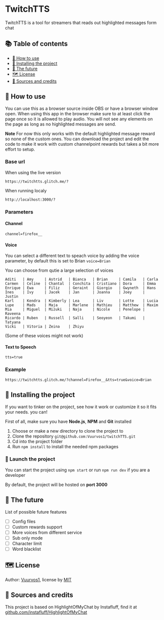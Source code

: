 # TwitchTTS

TwitchTTS is a tool for streamers that reads out highlighted messages form chat

## 📚 Table of contents

- [🎈 How to use](#-How-to-use)
- [🔧 Installing the project](#-Installing-and-using-the-project)
- [🚀 The future](#-The-future)
- [🗺️ License](#%EF%B8%8F-license)
- [📝 Sources and credits](#-Sources-and-credits)

## 🎈 How to use

You can use this as a browser source inside OBS or have a browser window open.
When using this app in the browser make sure to at least click the page once so it is allowed to play audio.
You will not see any elements on the page as long as no highlighted messages are send.

**Note**
For now this only works with the default highlighted message reward so none of the custom ones.
You can download the project and edit the code to make it work with custom channelpoint rewards but takes a bit more effort to setup.

### Base url

When using the live version

`https://twitchtts.glitch.me/?`

When running localy

`http://localhost:3000/?`

### Parameters

#### Channel

`channel=firefox__`

#### Voice

You can select a different text to speach voice by adding the voice parameter, by default this is set to Brian
`voice=Brian`

You can choose from qutie a large selection of voices

```
Aditi   | Amy     | Astrid   | Bianca   | Brian     | Camila   | Carla
Carmen  | Celine  | Chantal  | Conchita | Cristiano | Dora     | Emma
Enrique | Ewa     | Filiz    | Geraint  | Giorgio   | Gwyneth  | Hans
Ines    | Ivy     | Jacek    | Jan      | Joanna    | Joey     | Justin
Karl    | Kendra  | Kimberly | Lea      | Liv       | Lotte    | Lucia
Lupe    | Mads    | Maja     | Marlene  | Mathieu   | Matthew  | Maxim
Mia     | Miguel  | Mizuki   | Naja     | Nicole    | Penelope | Raveena
Ricardo | Ruben   | Russell  | Salli    | Seoyeon   | Takumi   | Tatyana
Vicki   | Vitoria | Zeina    | Zhiyu
```

(Some of these voices might not work)

#### Text to Speech

`tts=true`

### Example

`https://twitchtts.glitch.me/?channel=Firefox__&tts=true&voice=Brian`

## 🔧 Installing the project

If you want to tinker on the project, see how it work or customize it so it fits your needs. you can!

First of all, make sure you have **Node.js**, **NPM** and **Git** installed

1. Choose or make a new directory to clone the project to
2. Clone the repository
   `git@github.com:Vuurvos1/twitchTTS.git`
3. Cd into the project folder
4. Run `npm install` to install the needed npm packages

### 🚀 Launch the project

You can start the project using `npm start`
or run `npm run dev` if you are a developer

By default, the project will be hosted on **port 3000**

## 🚀 The future

List of possible future features

- [ ] Config files
- [ ] Custom rewards support
- [ ] More voices from different service
- [ ] Sub only mode
- [ ] Character limit
- [ ] Word blacklist

## 🗺️ License

Author: [Vuurvos1](https://github.com/Vuurvos1), license by [MIT](#)

## 📝 Sources and credits

This project is based on HighlightOfMyChat by Instafluff,
find it at [github.com/instafluff/HighlightOfMyChat](https://github.com/instafluff/HighlightOfMyChat)

